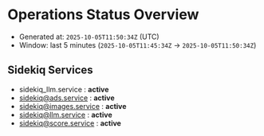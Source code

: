 # Operations Status Overview

- Generated at: `2025-10-05T11:50:34Z` (UTC)
- Window: last 5 minutes (`2025-10-05T11:45:34Z` → `2025-10-05T11:50:34Z`)

## Sidekiq Services
- sidekiq_llm.service : **active**
- sidekiq@ads.service : **active**
- sidekiq@images.service : **active**
- sidekiq@llm.service : **active**
- sidekiq@score.service : **active**


